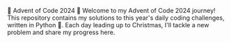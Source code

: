 🎄 Advent of Code 2024 🎅
Welcome to my Advent of Code 2024 journey! This repository contains my solutions to this year's daily coding challenges, written in Python 🐍. Each day leading up to Christmas, I'll tackle a new problem and share my progress here.

